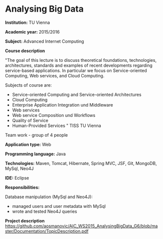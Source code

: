 # Analysing Big Data

**Institution:** TU Vienna

**Academic year:** 2015/2016

**Subject:** Advanced Internet Computing

**Course description**

"The goal of this lecture is to discuss theoretical foundations, technologies, architectures, standards and examples of recent developments regarding service-based applications. In particular we focus on Service-oriented Computing, Web services, and Cloud Computing. 

Subjects of course are:

* Service-oriented Computing and Service-oriented Architectures
* Cloud Computing
* Enterprise Application Integration und Middleware
* Web services
* Web service Composition und Workflows
* Quality of Service
* Human-Provided Services " TISS TU Vienna

Team work - group of 4 people

**Application type:** Web

**Programming language:** Java

**Technologies:** Maven, Tomcat, Hibernate, Spring MVC, JSF, Git, MongoDB, MySql, Neo4J

**IDE:** Eclipse

**Responsibilities:** 

Database manipulation (MySql and Neo4J):

* managed users and user metadata with MySql
* wrote and tested Neo4J queries

**Project description** https://github.com/aosmanovic/AIC_WS2015_AnalysingBigData_G6/blob/master/Documentation/TopicDescription.pdf





